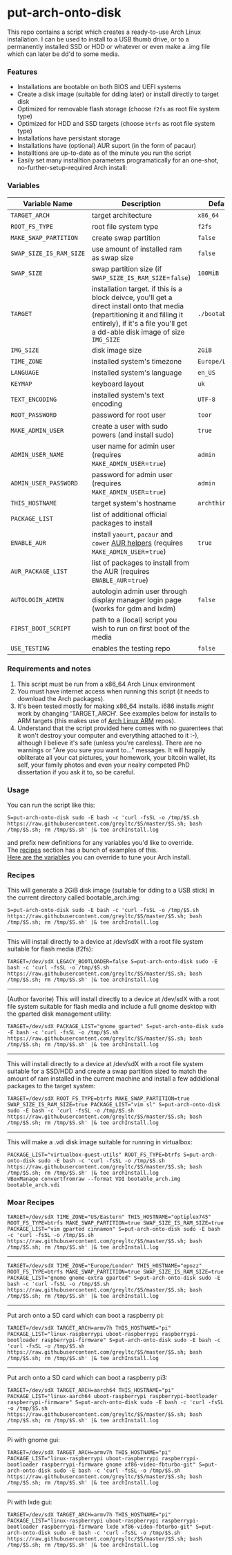# put-arch-onto-disk

This repo contains a script which creates a ready-to-use Arch Linux installation. I can be used to install to a USB thumb drive, or to a permanently installed SSD or HDD or whatever or even make a .img file which can later be dd'd to some media.

### Features
 - Installations are bootable on both BIOS and UEFI systems
 - Create a disk image (suitable for dding later) or install directly to target disk
 - Optimized for removable flash storage (choose `f2fs` as root file system type)
 - Optimized for HDD and SSD targets (choose `btrfs` as root file system type)
 - Installations have persistant storage
 - Installations have (optional) AUR suport (in the form of pacaur)
 - Installtions are up-to-date as of the minute you run the script
 - Easily set many installtion parameters programatically for an one-shot, no-further-setup-required Arch install:

### Variables
Variable Name|Description|Default Value
---|---|---
`TARGET_ARCH`|target architecture|`x86_64`
`ROOT_FS_TYPE`|root file system type|`f2fs`
`MAKE_SWAP_PARTITION`|create swap partition|`false`
`SWAP_SIZE_IS_RAM_SIZE`|use amount of installed ram as swap size|`false`
`SWAP_SIZE`|swap partition size (if `SWAP_SIZE_IS_RAM_SIZE`=`false`)|`100MiB`
`TARGET`|installation target. if this is a block deivce, you'll get a direct install onto that media (repartitioning it and filling it entirely), if it's a file you'll get a dd-able disk image of size `IMG_SIZE`|`./bootable_arch.img`
`IMG_SIZE`|disk image size|`2GiB`
`TIME_ZONE`|installed system's timezone|`Europe/London`
`LANGUAGE`|installed system's language|`en_US`
`KEYMAP`|keyboard layout|`uk`
`TEXT_ENCODING`|installed system's text encoding|`UTF-8`
`ROOT_PASSWORD`|password for root user|`toor`
`MAKE_ADMIN_USER`|create a user with sudo powers (and install sudo)|`true`
`ADMIN_USER_NAME`|user name for admin user (requires `MAKE_ADMIN_USER`=`true`)|`admin`
`ADMIN_USER_PASSWORD`|password for admin user (requires `MAKE_ADMIN_USER`=`true`)|`admin`
`THIS_HOSTNAME`|target system's hostname|`archthing`
`PACKAGE_LIST`|list of additional official packages to install|
`ENABLE_AUR`|install `yaourt`, `pacaur` and `cower` [AUR helpers](https://wiki.archlinux.org/index.php/AUR_helpers) (requires `MAKE_ADMIN_USER`=`true`)|`true`
`AUR_PACKAGE_LIST`|list of packages to install from the AUR (requires `ENABLE_AUR`=`true`)|
`AUTOLOGIN_ADMIN`|autologin admin user through display manager login page (works for gdm and lxdm)|`false`
`FIRST_BOOT_SCRIPT`|path to a (local) script you wish to run on first boot of the media|
`USE_TESTING`|enables the testing repo|`false`

### Requirements and notes
1. This script must be run from a x86_64 Arch Linux environment
1. You must have internet access when running this script (it needs to download the Arch packages).
1. It's been tested mostly for making x86_64 installs. i686 installs *might* work by changing 'TARGET_ARCH'. See examples below for installs to ARM targets (this makes use of [Arch Linux ARM](http://archlinuxarm.org/) repos). 
1. Understand that the script provided here comes with no guarentees that it won't destroy your computer and everything attached to it :-), although I believe it's safe (unless you're careless). There are no warnings or "Are you sure you want to..." messages. It will happily obliterate all your cat pictures, your homework, your bitcoin wallet, its self, your family photos and even your nealry competed PhD dissertation if you ask it to, so be careful.

### Usage

You can run the script like this:
```
S=put-arch-onto-disk sudo -E bash -c 'curl -fsSL -o /tmp/$S.sh https://raw.githubusercontent.com/greyltc/$S/master/$S.sh; bash /tmp/$S.sh; rm /tmp/$S.sh' |& tee archInstall.log
```
and prefix new definitions for any variables you'd like to override.  
The [recipes](README.md#recipes) section has a bunch of examples of this.  
[Here are the variables](README.md#variables) you can override to tune your Arch install.

### Recipes

This will generate a 2GiB disk image (suitable for dding to a USB stick) in the current directory called bootable_arch.img:
```
S=put-arch-onto-disk sudo -E bash -c 'curl -fsSL -o /tmp/$S.sh https://raw.githubusercontent.com/greyltc/$S/master/$S.sh; bash /tmp/$S.sh; rm /tmp/$S.sh' |& tee archInstall.log
```
---
This will install directly to a device at /dev/sdX with a root file system suitable for flash media (f2fs):
```
TARGET=/dev/sdX LEGACY_BOOTLOADER=false S=put-arch-onto-disk sudo -E bash -c 'curl -fsSL -o /tmp/$S.sh https://raw.githubusercontent.com/greyltc/$S/master/$S.sh; bash /tmp/$S.sh; rm /tmp/$S.sh' |& tee archInstall.log
```
---
(Author favorite) This will install directly to a device at /dev/sdX with a root file system suitable for flash media and include a full gnome desktop with the gparted disk management utility:
```
TARGET=/dev/sdX PACKAGE_LIST="gnome gparted" S=put-arch-onto-disk sudo -E bash -c 'curl -fsSL -o /tmp/$S.sh https://raw.githubusercontent.com/greyltc/$S/master/$S.sh; bash /tmp/$S.sh; rm /tmp/$S.sh' |& tee archInstall.log
```
---
This will install directly to a device at /dev/sdX with a root file system suitable for a SSD/HDD and create a swap partition sized to match the amount of ram installed in the current machine and install a few addidional packages to the target system:
```
TARGET=/dev/sdX ROOT_FS_TYPE=btrfs MAKE_SWAP_PARTITION=true SWAP_SIZE_IS_RAM_SIZE=true PACKAGE_LIST="vim sl" S=put-arch-onto-disk sudo -E bash -c 'curl -fsSL -o /tmp/$S.sh https://raw.githubusercontent.com/greyltc/$S/master/$S.sh; bash /tmp/$S.sh; rm /tmp/$S.sh' |& tee archInstall.log
```
---
This will make a .vdi disk image suitable for running in virtualbox:
```
PACKAGE_LIST="virtualbox-guest-utils" ROOT_FS_TYPE=btrfs S=put-arch-onto-disk sudo -E bash -c 'curl -fsSL -o /tmp/$S.sh https://raw.githubusercontent.com/greyltc/$S/master/$S.sh; bash /tmp/$S.sh; rm /tmp/$S.sh' |& tee archInstall.log
VBoxManage convertfromraw --format VDI bootable_arch.img bootable_arch.vdi
```
### Moar Recipes
```
TARGET=/dev/sdX TIME_ZONE="US/Eastern" THIS_HOSTNAME="optiplex745" ROOT_FS_TYPE=btrfs MAKE_SWAP_PARTITION=true SWAP_SIZE_IS_RAM_SIZE=true PACKAGE_LIST="vim gparted cinnamon" S=put-arch-onto-disk sudo -E bash -c 'curl -fsSL -o /tmp/$S.sh https://raw.githubusercontent.com/greyltc/$S/master/$S.sh; bash /tmp/$S.sh; rm /tmp/$S.sh' |& tee archInstall.log
```
---
```
TARGET=/dev/sdX TIME_ZONE="Europe/London" THIS_HOSTNAME="epozz" ROOT_FS_TYPE=btrfs MAKE_SWAP_PARTITION=true SWAP_SIZE_IS_RAM_SIZE=true PACKAGE_LIST="gnome gnome-extra gparted" S=put-arch-onto-disk sudo -E bash -c 'curl -fsSL -o /tmp/$S.sh https://raw.githubusercontent.com/greyltc/$S/master/$S.sh; bash /tmp/$S.sh; rm /tmp/$S.sh' |& tee archInstall.log
```
---
Put arch onto a SD card which can boot a raspberry pi:
```
TARGET=/dev/sdX TARGET_ARCH=armv7h THIS_HOSTNAME="pi" PACKAGE_LIST="linux-raspberrypi uboot-raspberrypi raspberrypi-bootloader raspberrypi-firmware" S=put-arch-onto-disk sudo -E bash -c 'curl -fsSL -o /tmp/$S.sh https://raw.githubusercontent.com/greyltc/$S/master/$S.sh; bash /tmp/$S.sh; rm /tmp/$S.sh' |& tee archInstall.log
```
---
Put arch onto a SD card which can boot a raspberry pi3:
```
TARGET=/dev/sdX TARGET_ARCH=aarch64 THIS_HOSTNAME="pi" PACKAGE_LIST="linux-aarch64 uboot-raspberrypi raspberrypi-bootloader raspberrypi-firmware" S=put-arch-onto-disk sudo -E bash -c 'curl -fsSL -o /tmp/$S.sh https://raw.githubusercontent.com/greyltc/$S/master/$S.sh; bash /tmp/$S.sh; rm /tmp/$S.sh' |& tee archInstall.log
```
---
Pi with gnome gui:
```
TARGET=/dev/sdX TARGET_ARCH=armv7h THIS_HOSTNAME="pi" PACKAGE_LIST="linux-raspberrypi uboot-raspberrypi raspberrypi-bootloader raspberrypi-firmware gnome xf86-video-fbturbo-git" S=put-arch-onto-disk sudo -E bash -c 'curl -fsSL -o /tmp/$S.sh https://raw.githubusercontent.com/greyltc/$S/master/$S.sh; bash /tmp/$S.sh; rm /tmp/$S.sh' |& tee archInstall.log
```
---
Pi with lxde gui:
```
TARGET=/dev/sdX TARGET_ARCH=armv7h THIS_HOSTNAME="pi" PACKAGE_LIST="linux-raspberrypi uboot-raspberrypi raspberrypi-bootloader raspberrypi-firmware lxde xf86-video-fbturbo-git" S=put-arch-onto-disk sudo -E bash -c 'curl -fsSL -o /tmp/$S.sh https://raw.githubusercontent.com/greyltc/$S/master/$S.sh; bash /tmp/$S.sh; rm /tmp/$S.sh' |& tee archInstall.log
```
